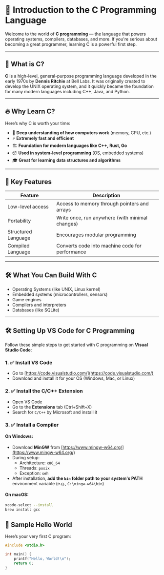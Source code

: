 # 🧠 Introduction to the C Programming Language

Welcome to the world of **C programming** — the language that powers operating systems, compilers, databases, and more. If you're serious about becoming a great programmer, learning C is a powerful first step.

---

## 🌱 What is C?

**C** is a high-level, general-purpose programming language developed in the early 1970s by **Dennis Ritchie** at Bell Labs. It was originally created to develop the UNIX operating system, and it quickly became the foundation for many modern languages including C++, Java, and Python.

---

## 🔥 Why Learn C?

Here’s why C is worth your time:

- 🧠 **Deep understanding of how computers work** (memory, CPU, etc.)
- ⚡ **Extremely fast and efficient**
- 🏗️ **Foundation for modern languages like C++, Rust, Go**
- 📦 **Used in system-level programming** (OS, embedded systems)
- 🎓 **Great for learning data structures and algorithms**

---

## 🧩 Key Features

| Feature             | Description                                      |
|---------------------|--------------------------------------------------|
| Low-level access     | Access to memory through pointers and arrays     |
| Portability          | Write once, run anywhere (with minimal changes) |
| Structured Language  | Encourages modular programming                  |
| Compiled Language    | Converts code into machine code for performance |

---

## 🛠️ What You Can Build With C

- Operating Systems (like UNIX, Linux kernel)
- Embedded systems (microcontrollers, sensors)
- Game engines
- Compilers and interpreters
- Databases (like SQLite)

---
## 🛠️ Setting Up VS Code for C Programming

Follow these simple steps to get started with C programming on **Visual Studio Code**:

### 1. ✅ Install VS Code
- Go to [https://code.visualstudio.com/](https://code.visualstudio.com/)
- Download and install it for your OS (Windows, Mac, or Linux)

### 2. ✅ Install the C/C++ Extension
- Open VS Code
- Go to the **Extensions** tab (Ctrl+Shift+X)
- Search for `C/C++` by Microsoft and install it

### 3. ✅ Install a Compiler

#### On Windows:
- Download **MinGW** from [https://www.mingw-w64.org/](https://www.mingw-w64.org/)
- During setup:
  - Architecture: `x86_64`
  - Threads: `posix`
  - Exception: `seh`
- After installation, **add the `bin` folder path to your system's PATH** environment variable
  (e.g., `C:\mingw-w64\bin`)

#### On macOS:
```bash
xcode-select --install
brew install gcc
```

## 🚀 Sample Hello World

Here’s your very first C program:

```c
#include <stdio.h>

int main() {
    printf("Hello, World!\n");
    return 0;
}
